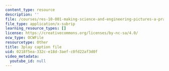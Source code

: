 ```yaml
---
content_type: resource
description: ''
file: /courses/res-10-001-making-science-and-engineering-pictures-a-practical-guide-to-presenting-your-work-spring-2016/0218f5ea332ce18d3aefc0fd22af3d0f_cnF_eoMHbmQ.srt
file_type: application/x-subrip
learning_resource_types: []
license: https://creativecommons.org/licenses/by-nc-sa/4.0/
ocw_type: OCWFile
resourcetype: Other
title: 3play caption file
uid: 0218f5ea-332c-e18d-3aef-c0fd22af3d0f
video_metadata:
  youtube_id: null
---
```

